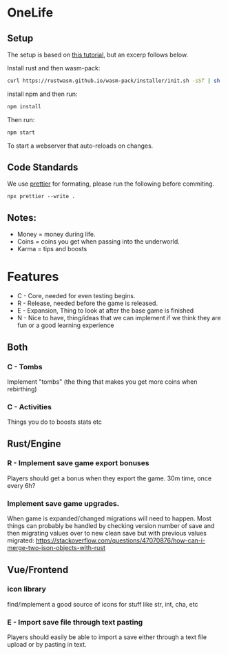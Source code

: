 # OneLife

## Setup

The setup is based on [this tutorial](https://rustwasm.github.io/docs/wasm-pack/prerequisites/index.html), but an excerp follows below.

Install rust and then wasm-pack:

```bash
curl https://rustwasm.github.io/wasm-pack/installer/init.sh -sSf | sh
```

install npm and then run:

```bash
npm install
```

Then run:

```bash
npm start
```

To start a webserver that auto-reloads on changes.

## Code Standards

We use [prettier](https://prettier.io/) for formating, please run the following before commiting.

```
npx prettier --write .
```

## Notes:

- Money = money during life.
- Coins = coins you get when passing into the underworld.
- Karma = tips and boosts

# Features

- C - Core, needed for even testing begins.
- R - Release, needed before the game is released.
- E - Expansion, Thing to look at after the base game is finished
- N - Nice to have, thing/ideas that we can implement if we think they are fun or a good learning experience

## Both

### C - Tombs

Implement "tombs" (the thing that makes you get more coins when rebirthing)

### C - Activities

Things you do to boosts stats etc

## Rust/Engine

### R - Implement save game export bonuses

Players should get a bonus when they export the game. 30m time, once every 6h?

### Implement save game upgrades.

When game is expanded/changed migrations will need to happen.
Most things can probably be handled by checking version number of save and then migrating values over to new clean save but with previous values migrated:
https://stackoverflow.com/questions/47070876/how-can-i-merge-two-json-objects-with-rust

## Vue/Frontend

### icon library

find/implement a good source of icons for stuff like str, int, cha, etc

### E - Import save file through text pasting

Players should easily be able to import a save either through a text file upload or by pasting in text.
